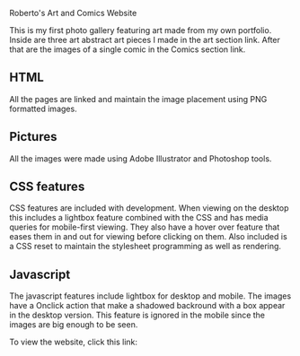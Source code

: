 Roberto's Art and Comics Website

This is my first photo gallery featuring art made from my own portfolio. 
Inside are three art abstract art pieces I made in the art section link.
After that are the images of a single comic in the Comics section link.

<h2>HTML</h2>
All the pages are linked and maintain the image placement using PNG formatted
images.

<h2>Pictures</h2>
All the images were made using Adobe Illustrator and Photoshop tools.

<h2>CSS features </h2>
CSS features are included with development. 
When viewing on the desktop this includes a lightbox feature combined with
the CSS and has media queries for mobile-first viewing. They also have a
hover over feature that eases them in and out for viewing before clicking 
on them. Also included is a CSS reset to maintain the stylesheet programming
as well as rendering.

<h2>Javascript</h2>
The javascript features include lightbox for desktop and mobile.
The images have a Onclick action that make a shadowed backround with a 
box appear in the desktop version. This feature is ignored in the mobile
since the images are big enough to be seen.

To view the website, click this link:



